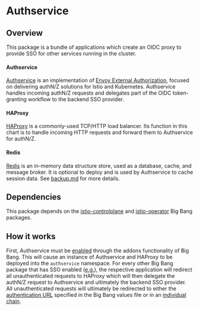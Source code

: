 # Authservice

## Overview

This package is a bundle of applications which create an OIDC proxy to provide SSO for other services running in the cluster.

#### Authservice

[Authservice](https://github.com/istio-ecosystem/authservice) is an implementation of [Envoy External Authorization](https://www.envoyproxy.io/docs/envoy/latest/configuration/http/http_filters/ext_authz_filter), focused on delivering authN/Z solutions for Istio and Kubernetes. Authservice handles incoming authN/Z requests and delegates part of the OIDC token-granting workflow to the backend SSO provider.

#### HAProxy

[HAProxy](http://www.haproxy.org/) is a commonly-used TCP/HTTP load balancer. Its function in this chart is to handle incoming HTTP requests and forward them to Authservice for authN/Z.

#### Redis

[Redis](https://redis.io/) is an in-memory data structure store, used as a database, cache, and message broker. It is optional to deploy and is used by Authservice to cache session data. See [backup.md](backup.md) for more details.

## Dependencies

This package depends on the [istio-controlplane](https://repo1.dso.mil/platform-one/big-bang/apps/core/istio-controlplane) and [istio-operator](https://repo1.dso.mil/platform-one/big-bang/apps/core/istio-operator) Big Bang packages.

## How it works

First, Authservice must be [enabled](https://repo1.dso.mil/platform-one/big-bang/bigbang/-/blob/master/chart/values.yaml#L428) through the addons functionality of Big Bang. This will cause an instance of Authservice and HAProxy to be deployed into the `authservice` namespace. For every other Big Bang package that has SSO enabled ([e.g.](https://repo1.dso.mil/platform-one/big-bang/bigbang/-/blob/master/chart/values.yaml#L428)), the respective application will redirect all unauthenticated requests to HAProxy which will then delegate the authN/Z request to Authservice and ultimately the backend SSO provider. All unauthenticated requests will ultimately be redirected to either the [authentication URL](https://repo1.dso.mil/platform-one/big-bang/bigbang/-/blob/master/chart/values.yaml#L74) specified in the Big Bang values file or in an [individual chain](../README.md).
